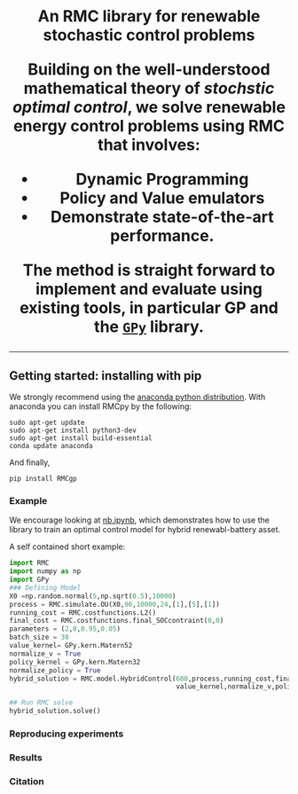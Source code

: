<h1 align='center'> An RMC library for renewable stochastic control problems 


Building on the well-understood mathematical theory of _stochstic optimal control_, we solve renewable energy control problems using RMC that involves:
+ Dynamic Programming
+ Policy and Value emulators
+ Demonstrate state-of-the-art performance.

The method is straight forward to implement and evaluate using existing tools, in particular GP and the [`GPy`](https://github.com/SheffieldML/GPy) library.

----

## Getting started: installing with pip

We strongly recommend using
the  [anaconda python distribution](http://continuum.io/downloads).
With anaconda you can install RMCpy by the following:


    sudo apt-get update
    sudo apt-get install python3-dev
    sudo apt-get install build-essential   
    conda update anaconda
    
And finally,

    pip install RMCgp

### Example
We encourage looking at [nb.ipynb](https://github.com/thihaa2019/RMCgp/blob/main/nb.ipynb), which demonstrates how to use the library to train an optimal control model for hybrid renewabl-battery asset.

A self contained short example:
```python
import RMC
import numpy as np
import GPy
### Defining Model 
X0 =np.random.normal(5,np.sqrt(0.5),10000)
process = RMC.simulate.OU(X0,96,10000,24,[1],[5],[1])
running_cost = RMC.costfunctions.L2()
final_cost = RMC.costfunctions.final_SOCcontraint(0,0)
parameters = (2,8,0.95,0.05)
batch_size = 30
value_kernel= GPy.kern.Matern52
normalize_v = True
policy_kernel = GPy.kern.Matern32
normalize_policy = True
hybrid_solution = RMC.model.HybridControl(600,process,running_cost,final_cost,parameters,batch_size,\
                                          value_kernel,normalize_v,policy_kernel,normalize_policy)

## Run RMC solve
hybrid_solution.solve()
```


### Reproducing experiments

### Results




### Citation

```
